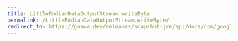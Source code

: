 ```yaml
---
title: LittleEndianDataOutputStream.writeByte
permalink: /LittleEndianDataOutputStream.writeByte/
redirect_to: https://guava.dev/releases/snapshot-jre/api/docs/com/google/common/io/LittleEndianDataOutputStream.html#writeByte-int-
---
```

